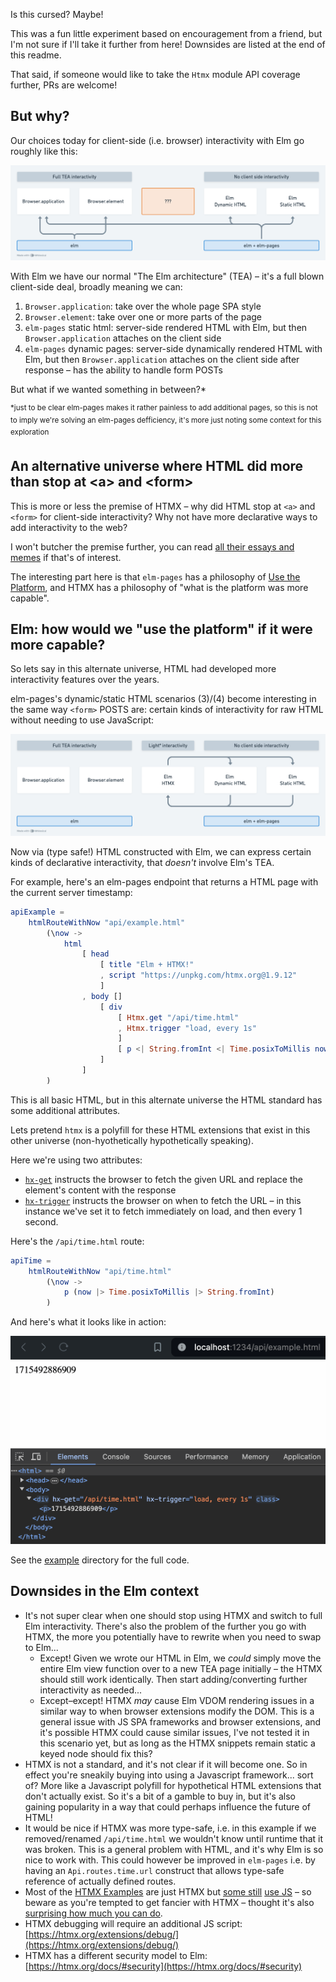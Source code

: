 Is this cursed? Maybe!

This was a fun little experiment based on encouragement from a friend, but I'm not sure if I'll take it further from here! Downsides are listed at the end of this readme.

That said, if someone would like to take the `Htmx` module API coverage further, PRs are welcome!



## But why?

Our choices today for client-side (i.e. browser) interactivity with Elm go roughly like this:

![Elm interactivity choices](./images/interactivity-levels.png)

With Elm we have our normal "The Elm architecture" (TEA) – it's a full blown client-side deal, broadly meaning we can:

1. `Browser.application`: take over the whole page SPA style
2. `Browser.element`: take over one or more parts of the page
3. `elm-pages` static html: server-side rendered HTML with Elm, but then `Browser.application` attaches on the client side
4. `elm-pages` dynamic pages: server-side dynamically rendered HTML with Elm, but then `Browser.application` attaches on the client side after response – has the ability to handle form POSTs

But what if we wanted something in between?*

<sup>*just to be clear elm-pages makes it rather painless to add additional pages, so this is not to imply we're solving an elm-pages defficiency, it's more just noting some context for this exploration</sup>

## An alternative universe where HTML did more than stop at &lt;a&gt; and &lt;form&gt;

This is more or less the premise of HTMX – why did HTML stop at `<a>` and `<form>` for client-side interactivity? Why not have more declarative ways to add interactivity to the web?

I won't butcher the premise further, you can read [all their essays and memes](https://htmx.org/essays/) if that's of interest.

The interesting part here is that `elm-pages` has a philosophy of [Use the Platform](https://elm-pages.com/docs/use-the-platform/), and HTMX has a philosophy of "what is the platform was more capable".


## Elm: how would we "use the platform" if it were more capable?

So lets say in this alternate universe, HTML had developed more interactivity features over the years.

elm-pages's dynamic/static HTML scenarios (3)/(4) become interesting in the same way `<form>` POSTS are: certain kinds of interactivity for raw HTML without needing to use JavaScript:

![Elm interactivity choices with HTMX](./images/elm-with-htmx.png)

Now via (type safe!) HTML constructed with Elm, we can express certain kinds of declarative interactivity, that _doesn't_ involve Elm's TEA.

For example, here's an elm-pages endpoint that returns a HTML page with the current server timestamp:

```elm
apiExample =
    htmlRouteWithNow "api/example.html"
        (\now ->
            html
                [ head
                    [ title "Elm + HTMX!"
                    , script "https://unpkg.com/htmx.org@1.9.12"
                    ]
                , body []
                    [ div
                        [ Htmx.get "/api/time.html"
                        , Htmx.trigger "load, every 1s"
                        ]
                        [ p <| String.fromInt <| Time.posixToMillis now ]
                    ]
                ]
        )
```

This is all basic HTML, but in this alternate universe the HTML standard has some additional attributes.

Lets pretend `htmx` is a polyfill for these HTML extensions that exist in this other universe (non-hyothetically hypothetically speaking).

Here we're using two attributes:

- [`hx-get`](https://htmx.org/attributes/hx-get/) instructs the browser to fetch the given URL and replace the element's content with the response
- [`hx-trigger`](https://htmx.org/attributes/hx-trigger/) instructs the browser on when to fetch the URL – in this instance we've set it to fetch immediately on load, and then every 1 second.

Here's the `/api/time.html` route:


```elm
apiTime =
    htmlRouteWithNow "api/time.html"
        (\now ->
            p (now |> Time.posixToMillis |> String.fromInt)
        )
```

And here's what it looks like in action:

![Elm with HTMX](./images/htmx-html.gif)

See the [example](./example/Api.elm) directory for the full code.


## Downsides in the Elm context

- It's not super clear when one should stop using HTMX and switch to full Elm interactivity. There's also the problem of the further you go with HTMX, the more you potentially have to rewrite when you need to swap to Elm...
  - Except! Given we wrote our HTML in Elm, we *could* simply move the entire Elm view function over to a new TEA page initially – the HTMX should still work identically. Then start adding/converting further interactivity as needed...
  - Except–except! HTMX *may* cause Elm VDOM rendering issues in a similar way to when browser extensions modify the DOM. This is a general issue with JS SPA frameworks and browser extensions, and it's possible HTMX could cause similar issues, I've not tested it in this scenario yet, but as long as the HTMX snippets remain static a keyed node should fix this?
- HTMX is not a standard, and it's not clear if it will become one. So in effect you're sneakily buying into using a Javascript framework... sort of? More like a Javascript polyfill for hypothetical HTML extensions that don't actually exist. So it's a bit of a gamble to buy in, but it's also gaining popularity in a way that could perhaps influence the future of HTML!
- It would be nice if HTMX was more type-safe, i.e. in this example if we removed/renamed `/api/time.html` we wouldn't know until runtime that it was broken. This is a general problem with HTML, and it's why Elm is so nice to work with. This could however be improved in `elm-pages` i.e. by having an `Api.routes.time.url` construct that allows type-safe reference of actually defined routes.
- Most of the [HTMX Examples](https://htmx.org/examples/) are just HTMX but [some still](https://htmx.org/examples/file-upload/) [use JS](https://htmx.org/examples/edit-row/) – so beware as you're tempted to get fancier with HTMX – thought it's also [surprising how much you can do](https://htmx.org/examples/progress-bar/).
- HTMX debugging will require an additional JS script: [https://htmx.org/extensions/debug/](https://htmx.org/extensions/debug/)
- HTMX has a different security model to Elm: [https://htmx.org/docs/#security](https://htmx.org/docs/#security)
